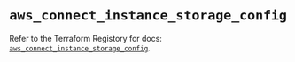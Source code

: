 # `aws_connect_instance_storage_config`

Refer to the Terraform Registory for docs: [`aws_connect_instance_storage_config`](https://registry.terraform.io/providers/hashicorp/aws/5.27.0/docs/resources/connect_instance_storage_config).
